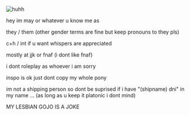![huhh](https://github.com/velocicoaster/velocicoaster/assets/163074010/96c49e32-f6c2-4bd5-b003-28a89d607cfc)

hey im may or whatever u know me as

they / them (other gender terms are fine but keep pronouns to they pls)

c+h / int if u want whispers are appreciated

mostly at jjk or fnaf (i dont like fnaf)

i dont roleplay as whoever i am sorry

inspo is ok just dont copy my whole pony

im not a shipping person so dont be suprised if i have "(shipname) dni" in my name ... (as long as u keep it platonic i dont mind)

MY LESBIAN GOJO IS A JOKE
